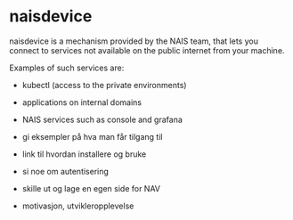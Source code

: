 # naisdevice

naisdevice is a mechanism provided by the NAIS team, that lets you connect to services not available on the public internet from your machine.

Examples of such services are:
- kubectl (access to the private environments)
- applications on internal domains
- NAIS services such as console and grafana

- gi eksempler på hva man får tilgang til
- link til hvordan installere og bruke
- si noe om autentisering

- skille ut og lage en egen side for NAV
- motivasjon, utvikleropplevelse


